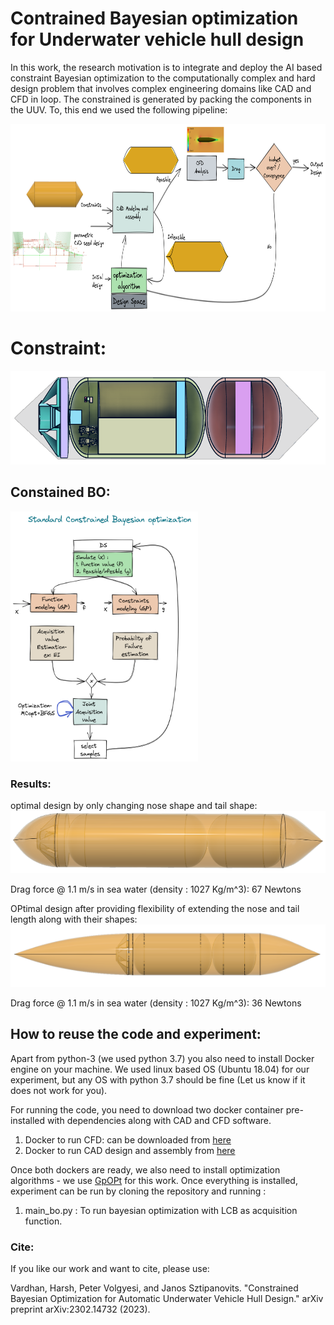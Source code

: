 # Contrained Bayesian optimization for Underwater vehicle hull design


In this work, the research motivation is to integrate and deploy the AI based constraint Bayesian optimization to the computationally complex and hard design problem that involves complex engineering domains like CAD and CFD in loop. The constrained is generated by packing the components in the UUV. To, this end we used the following pipeline:



<img src="./images/constrained-BO_cad_cfd.png" width="800" height="300" title="Employee Data title">

# Constraint:
<img src="./images/constrained_designnnn.png" width="600" height="150">


## Constained BO:
<img src="./images/COnstrained_BO_pipelien.png" width="300" height="400">




### Results:
optimal design by only changing nose shape and tail shape:
<img src="./images/Vanderbilt-External v111.png" width="600" height="100">

Drag force @ 1.1 m/s in sea water (density : 1027 Kg/m^3): 67 Newtons

OPtimal design after providing flexibility of extending the nose and tail length along with their shapes:  
<img src="./images/vandy_external_free.png" width="600" height="100">

Drag force @ 1.1 m/s in sea water (density : 1027 Kg/m^3): 36 Newtons
## How to reuse the code and experiment:
Apart from python-3 (we used python 3.7) you also need to install Docker engine on your machine. We used linux based OS (Ubuntu 18.04) for our experiment, but any OS with python 3.7 should be fine (Let us know if it does not work for you).

For running the code, you need to download two docker container pre-installed with dependencies along with CAD and CFD software.  
1. Docker to run CFD: can be downloaded from [here](https://hub.docker.com/r/kishorestevens/dexof/tags)
2. Docker to run CAD design and assembly from [here](https://hub.docker.com/r/vardhah/freecad/tags)

Once both dockers are ready, we also need to install optimization algorithms - we use [GpOPt](https://github.com/SheffieldML/GPyOpt) for this work. Once everything is installed, experiment can be run by cloning the repository and running :
1. main_bo.py : To run bayesian optimization with LCB as acquisition function.


### Cite:
If you like our work and want to cite, please use:

Vardhan, Harsh, Peter Volgyesi, and Janos Sztipanovits. "Constrained Bayesian Optimization for Automatic Underwater Vehicle Hull Design." arXiv preprint arXiv:2302.14732 (2023).
